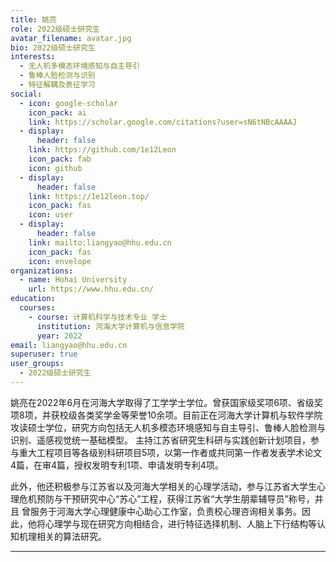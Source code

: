 ```yaml
---
title: 姚亮
role: 2022级硕士研究生
avatar_filename: avatar.jpg
bio: 2022级硕士研究生
interests:
  - 无人机多模态环境感知与自主导引
  - 鲁棒人脸检测与识别
  - 特征解耦及表征学习
social:
  - icon: google-scholar
    icon_pack: ai
    link: https://scholar.google.com/citations?user=sN6tNBcAAAAJ
  - display:
      header: false
    link: https://github.com/1e12Leon
    icon_pack: fab
    icon: github
  - display:
      header: false
    link: https://1e12leon.top/
    icon_pack: fas
    icon: user
  - display:
      header: false
    link: mailto:liangyao@hhu.edu.cn
    icon_pack: fas
    icon: envelope
organizations:
  - name: Hohai University
    url: https://www.hhu.edu.cn/
education:
  courses:
    - course: 计算机科学与技术专业 学士
      institution: 河海大学计算机与信息学院
      year: 2022
email: liangyao@hhu.edu.cn
superuser: true
user_groups:
  - 2022级硕士研究生
---
```

姚亮在2022年6月在河海大学取得了工学学士学位。曾获国家级奖项6项、省级奖项8项，并获校级各类奖学金等荣誉10余项。目前正在河海大学计算机与软件学院攻读硕士学位，研究方向包括无人机多模态环境感知与自主导引、鲁棒人脸检测与识别、遥感视觉统一基础模型。
主持江苏省研究生科研与实践创新计划项目，参与重大工程项目等各级别科研项目5项，以第一作者或共同第一作者发表学术论文4篇，在审4篇，授权发明专利1项、申请发明专利4项。

此外，他还积极参与江苏省以及河海大学相关的心理学活动，参与江苏省大学生心理危机预防与干预研究中心“苏心”工程，获得江苏省“大学生朋辈辅导员”称号，并且
曾服务于河海大学心理健康中心助心工作室，负责校心理咨询相关事务。因此，他将心理学与现在研究方向相结合，进行特征选择机制、人脑上下行结构等认知机理相关的算法研究。

- - -



